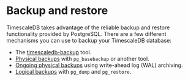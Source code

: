 # Backup and restore

TimescaleDB takes advantage of the reliable backup and restore functionality provided by PostgreSQL. There are a few different mechanisms you can use to backup your TimescaleDB database:
*   The [timescaledb-backup][timescaledb-backup] tool.
*   [Physical backups][physical-backups] with `pg_basebackup` or another tool.
*   [Ongoing physical backups][ongoing-physical-backups] using write-ahead log (WAL) archiving.
*   [Logical backups][logical-backups] with `pg_dump` and `pg_restore`.

[timescaledb-backup]: /how-to-guides/backup-and-restore/timescaledb-backup
[physical-backups]: /how-to-guides/backup-and-restore/physical/
[ongoing-physical-backups]: /how-to-guides/backup-and-restore/docker-and-wale/
[logical-backups]: /how-to-guides/backup-and-restore/pg-dump-and-restore/

